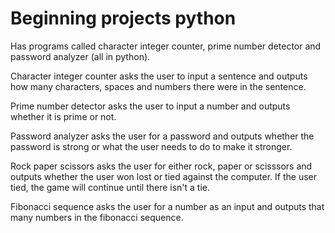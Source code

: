 # Beginning projects python
Has programs called character integer counter, prime number detector and password analyzer (all in python).

Character integer counter asks the user to input a sentence and outputs how many characters, spaces and numbers there were in the sentence.

Prime number detector asks the user to input a number and outputs whether it is prime or not.

Password analyzer asks the user for a password and outputs whether the password is strong or what the user needs to do to make it stronger.

Rock paper scissors asks the user for either rock, paper or scisssors and outputs whether the user won lost or tied against the computer. If the user tied, the game will continue until there isn't a tie.

Fibonacci sequence asks the user for a number as an input and outputs that many numbers in the fibonacci sequence.
